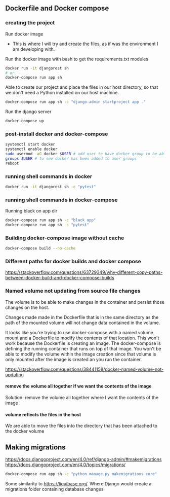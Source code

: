 ## Dockerfile and Docker compose

### creating the project
Run docker image
- This is where I will try and create the files, as if was the environment I am developing with.

Run the docker image with bash to get the requirements.txt modules

```bash
docker run -it djangorest sh
# or 
docker-compose run app sh
```

Able to create our project and place the files in our host directory, so that we don't need a Python installed on our host machine.
```bash
docker-compose run app sh -c "django-admin startproject app ."
```

Run the django server
```bash
docker-compose up
```

### post-install docker and docker-compose

```bash
systemctl start docker
systemctl enable docker
sudo usermod -aG docker $USER # add user to have docker group to be able to run docker commands
groups $USER # to see docker has been added to user groups
reboot
```

### running shell commands in docker

```bash
docker run -it djangorest sh -c "pytest"
```

### running shell commands in docker-compose
Running black on app dir

```bash
docker-compose run app sh -c "black app"
docker-compose run app sh -c "pytest"
```

### Building docker-compose image without cache

```bash
docker-compose build --no-cache
```
### Different paths for docker builds and docker compose
https://stackoverflow.com/questions/63729349/why-different-copy-paths-between-docker-build-and-docker-compose-builds

### Named volume not updating from source file changes

The volume is to be able to make changes in the container and persist those changes on the host.

Changes made made in the Dockerfile that is in the same directory as the path of the mounted volume will not change data contained in the volume.

It looks like you're trying to use docker-compose with a named volume mount and a Dockerfile to modify the contents of that location. This won't work because the Dockerfile is creating an image. The docker-compose is defining the running container that runs on top of that image. You won't be able to modify the volume within the image creation since that volume is only mounted after the image is created an you run the container.

https://stackoverflow.com/questions/38441158/docker-named-volume-not-updating

#### remove the volume all together if we want the contents of the image
Solution: remove the volume all together where I want the contents of the image

#### volume reflects the files in the host

We are able to move the files into the directory that has been attached to the docker volume

## Making migrations

https://docs.djangoproject.com/en/4.0/ref/django-admin/#makemigrations
https://docs.djangoproject.com/en/4.0/topics/migrations/

```bash
docker-compose run app sh -c "python manage.py makemigrations core"
```

Some similarity to https://liquibase.org/.
Where Django would create a migrations folder containing database changes